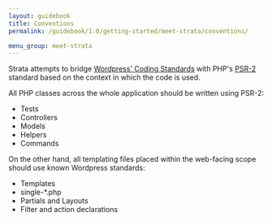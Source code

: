 ```yaml
---
layout: guidebook
title: Conventions
permalink: /guidebook/1.0/getting-started/meet-strata/conventions/

menu_group: meet-strata
---
```


Strata attempts to bridge [Wordpress' Coding Standards](https://make.wordpress.org/core/handbook/best-practices/coding-standards/php/) with PHP's [PSR-2](http://www.php-fig.org/psr/psr-2/) standard based on the context in which the code is used.

All PHP classes across the whole application should be written using PSR-2:

* Tests
* Controllers
* Models
* Helpers
* Commands

On the other hand, all templating files placed within the web-facing scope should use known Wordpress standards:

* Templates
* single-*.php
* Partials and Layouts
* Filter and action declarations
